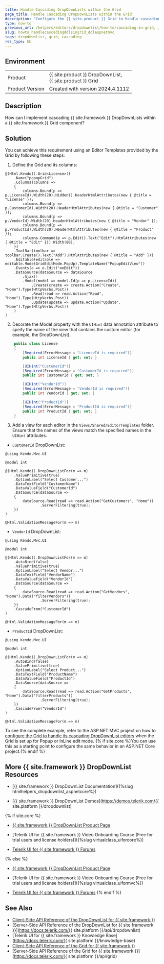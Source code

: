 ```yaml
---
title: Handle Cascading DropDownLists within the Grid
page_title: Handle Cascading DropDownLists within the Grid
description: "Configure the {{ site.product }} Grid to handle cascading {{ site.product }} DropDownLists when using the Popup or InLine editing modes."
type: how-to
previous_url: /helpers/editors/dropdownlist/how-to/cascading-in-grid, /html-helpers/editors/dropdownlist/how-to/cascading-in-grid
slug: howto_handlecascadingddlsingrid_ddlaspnetmvc
tags: dropdownlist, grid, cascading
res_type: kb
---
```


## Environment

<table>
 <tr>
  <td>Product</td>
  <td>{{ site.product }} DropDownList, <br/>
           {{ site.product }} Grid
  </td>
 </tr>
 <tr>
  <td>Product Version</td>
  <td>Created with version 2024.4.1112</td>
 </tr>
</table>

## Description

How can I implement cascading {{ site.framework }} DropDownLists within a {{ site.framework }} Grid component?

## Solution

You can achieve this requirement using an Editor Templates provided by the Grid by following these steps:

1. Define the Grid and its columns:

```HtmlHelper
@(Html.Kendo().Grid<License>()
    .Name("popupGrid")
    .Columns(columns =>
    {
        columns.Bound(p => p.LicenseId).Width(20).Hidden().HeaderHtmlAttributes(new { @title = "License" });
        columns.Bound(p => p.CustomerId).Width(20).HeaderHtmlAttributes(new { @title = "Customer" });
        columns.Bound(p => p.VendorId).Width(20).HeaderHtmlAttributes(new { @title = "Vendor" });
        columns.Bound(p => p.ProductId).Width(20).HeaderHtmlAttributes(new { @title = "Product" });
        columns.Command(p => p.Edit().Text("Edit").HtmlAttributes(new { @title = "Edit" })).Width(80);
    })
    .ToolBar(toolbar => toolbar.Create().Text("Add").HtmlAttributes(new { @title = "Add" }))
    .Editable(editable => editable.Mode(GridEditMode.PopUp).TemplateName("PopupEditView"))
    .Events(e => e.Edit("onEdit"))
    .DataSource(dataSource => dataSource
        .Ajax()
        .Model(model => model.Id(p => p.LicenseId))
            .Create(create => create.Action("Create", "Home").Type(HttpVerbs.Post))
            .Read(read => read.Action("Read", "Home").Type(HttpVerbs.Post))
            .Update(update => update.Action("Update", "Home").Type(HttpVerbs.Post))
    )
)
```

2. Decorate the Model property with the `UIHint` data annotation attribute to speify the name of the view that contains the custom editor (for example, the DropDownList).

```C#
    public class License
    {
        [Required(ErrorMessage = "LicenseId is required")]
        public int LicenseId { get; set; }

        [UIHint("CustomerId")]
        [Required(ErrorMessage = "CustomerId is required")]
        public int CustomerId { get; set; }

        [UIHint("VendorId")]
        [Required(ErrorMessage = "VendorId is required")]
        public int VendorId { get; set; }

        [UIHint("ProductId")]
        [Required(ErrorMessage = "ProductId is required")]
        public int ProductId { get; set; }
    }
```

3. Add a view for each editor in the `Views/Shared/EditorTemplates` folder. Ensure that the names of the views match the specified names in the `UIHint` attributes.

* `CustomerId` DropDownList:
```Razor
﻿@using Kendo.Mvc.UI
    ﻿
@model int

@(Html.Kendo().DropDownListFor(m => m)
    .ValuePrimitive(true)
    .OptionLabel("Select Customer...")
    .DataTextField("CustomerName")
    .DataValueField("CustomerId")
    .DataSource(dataSource =>
    {
        dataSource.Read(read => read.Action("GetCustomers", "Home"))
                .ServerFiltering(true);
    })
)

@Html.ValidationMessageFor(m => m)
```

* `VendorId` DropDownList:
```Razor
@using Kendo.Mvc.UI﻿

﻿@model int

@(Html.Kendo().DropDownListFor(m => m)
    .AutoBind(false)
    .ValuePrimitive(true)
    .OptionLabel("Select Vendor...")
    .DataTextField("VendorName")
    .DataValueField("VendorId")
    .DataSource(dataSource =>
    {
        dataSource.Read(read => read.Action("GetVendors", "Home").Data("filterVendors"))
                .ServerFiltering(true);
    })
    .CascadeFrom("CustomerId")
)

@Html.ValidationMessageFor(m => m)
```

* `ProductId` DropDownList:
```Razor
﻿@using Kendo.Mvc.UI
    ﻿
@model int

@(Html.Kendo().DropDownListFor(m => m)
    .AutoBind(false)
    .ValuePrimitive(true)
    .OptionLabel("Select Product...")
    .DataTextField("ProductName")
    .DataValueField("ProductId")
    .DataSource(dataSource =>
    {
        dataSource.Read(read => read.Action("GetProducts", "Home").Data("filterProducts"))
                .ServerFiltering(true);
    })
    .CascadeFrom("VendorId")
)

@Html.ValidationMessageFor(m => m)
```

To see the complete example, refer to the ASP.NET MVC project on how to [configure the Grid to handle its cascading DropDownList editors](https://github.com/telerik/ui-for-aspnet-mvc-examples/tree/master/Telerik.Examples.Mvc/Telerik.Examples.Mvc/Areas/GridEditingWithCascadingDropDownLists) when the Grid is set up for Popup or InLine edit mode. {% if site.core %}You can use this as a starting point to configure the same behavior in an ASP.NET Core project.{% endif %}

## More {{ site.framework }} DropDownList Resources

* [{{ site.framework }} DropDownList Documentation]({%slug htmlhelpers_dropdownlist_aspnetcore%})

* [{{ site.framework }} DropDownList Demos](https://demos.telerik.com/{{ site.platform }}/dropdownlist)

{% if site.core %}
* [{{ site.framework }} DropDownList Product Page](https://www.telerik.com/aspnet-core-ui/dropdownlist)

* [Telerik UI for {{ site.framework }} Video Onboarding Course (Free for trial users and license holders)]({%slug virtualclass_uiforcore%})

* [Telerik UI for {{ site.framework }} Forums](https://www.telerik.com/forums/aspnet-core-ui)

{% else %}
* [{{ site.framework }} DropDownList Product Page](https://www.telerik.com/aspnet-mvc/dropdownlist)

* [Telerik UI for {{ site.framework }} Video Onboarding Course (Free for trial users and license holders)]({%slug virtualclass_uiformvc%})

* [Telerik UI for {{ site.framework }} Forums](https://www.telerik.com/forums/aspnet-mvc)
{% endif %}

## See Also

* [Client-Side API Reference of the DropDownList for {{ site.framework }}](https://docs.telerik.com/kendo-ui/api/javascript/ui/dropdownlist)
* [Server-Side API Reference of the DropDownList for {{ site.framework }}](https://docs.telerik.com/{{ site.platform }}/api/dropdownlist)
* [Telerik UI for {{ site.framework }} Knowledge Base](https://docs.telerik.com/{{ site.platform }}/knowledge-base)
* [Client-Side API Reference of the Grid for {{ site.framework }}](https://docs.telerik.com/kendo-ui/api/javascript/ui/grid)
* [Server-Side API Reference of the Grid for {{ site.framework }}](https://docs.telerik.com/{{ site.platform }}/api/grid)
